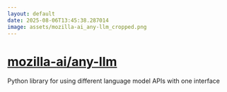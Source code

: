 ```yaml
---
layout: default
date: 2025-08-06T13:45:38.287014
image: assets/mozilla-ai_any-llm_cropped.png
---
```


# [mozilla-ai/any-llm](https://github.com/mozilla-ai/any-llm)

Python library for using different language model APIs with one interface
